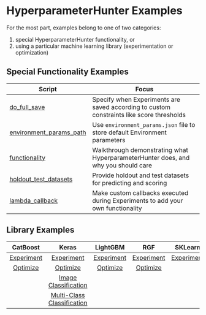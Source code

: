 # HyperparameterHunter Examples

For the most part, examples belong to one of two categories: 
1. special HyperparameterHunter functionality, or
2. using a particular machine learning library (experimentation or optimization)

## Special Functionality Examples
| Script                                                        | Focus                                                                                    |
|---------------------------------------------------------------|------------------------------------------------------------------------------------------|
| [do_full_save](do_full_save_example.py)                       | Specify when Experiments are saved according to custom constraints like score thresholds |
| [environment_params_path](environment_params_path_example.py) | Use `environment_params.json` file to store default Environment parameters               |
| [functionality](functionality_example.py)                     | Walkthrough demonstrating what HyperparameterHunter does, and why you should care        |
| [holdout_test_datasets](holdout_test_datasets_example.py)     | Provide holdout and test datasets for predicting and scoring                             |
| [lambda_callback](lambda_callback_example.py)                 | Make custom callbacks executed during Experiments to add your own functionality          |

## Library Examples
|                     CatBoost                     |                                  Keras                                  |                     LightGBM                     |                     RGF                     |                SKLearn               |                   XGBoost                  |
|:------------------------------------------------:|:-----------------------------------------------------------------------:|:------------------------------------------------:|:-------------------------------------------:|:------------------------------------:|:------------------------------------------:|
|       [Experiment](lib_catboost_example.py)      |                    [Experiment](lib_keras_example.py)                   |       [Experiment](lib_lightgbm_example.py)      |       [Experiment](lib_rgf_example.py)      | [Experiment](lib_sklearn_example.py) |    [Experiment](lib_xgboost_example.py)    |
| [Optimize](lib_catboost_optimization_example.py) |              [Optimize](lib_keras_optimization_example.py)              | [Optimize](lib_lightgbm_optimization_example.py) | [Optimize](lib_rgf_optimization_example.py) |                                      | [Optimize](simple_optimization_example.py) |
|                                                  |    [Image Classification](lib_keras_image_classification_example.py)    |                                                  |                                             |                                      |    [Other](simple_experiment_example.py)   |
|                                                  | [Multi-Class Classification](lib_keras_multi_classification_example.py) |                                                  |                                             |                                      |                                            |
